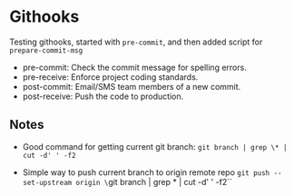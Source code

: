 # Githooks

Testing githooks, started with `pre-commit`, and then added script for `prepare-commit-msg`

- pre-commit: Check the commit message for spelling errors.
- pre-receive: Enforce project coding standards.
- post-commit: Email/SMS team members of a new commit.
- post-receive: Push the code to production.


## Notes

 - Good command for getting current git branch: `git branch | grep \* | cut -d' ' -f2`

 - Simple way to push current branch to origin remote repo `git push --set-upstream origin \`git branch | grep \* | cut -d' ' -f2\``
